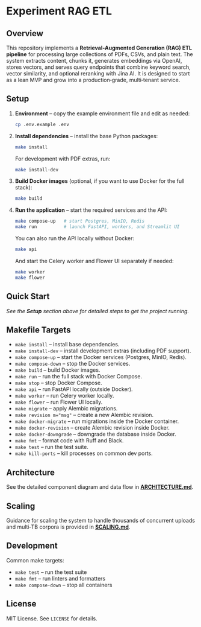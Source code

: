 # Experiment RAG ETL

## Overview

This repository implements a **Retrieval‑Augmented Generation (RAG) ETL pipeline** for processing large collections of PDFs, CSVs, and plain text. The system extracts content, chunks it, generates embeddings via OpenAI, stores vectors, and serves query endpoints that combine keyword search, vector similarity, and optional reranking with Jina AI. It is designed to start as a lean MVP and grow into a production‑grade, multi‑tenant service.

## Setup

1. **Environment** – copy the example environment file and edit as needed:
   ```bash
   cp .env.example .env
   ```
2. **Install dependencies** – install the base Python packages:
   ```bash
   make install
   ```
   For development with PDF extras, run:
   ```bash
   make install-dev
   ```
3. **Build Docker images** (optional, if you want to use Docker for the full stack):
   ```bash
   make build
   ```
4. **Run the application** – start the required services and the API:
   ```bash
   make compose-up   # start Postgres, MinIO, Redis
   make run          # launch FastAPI, workers, and Streamlit UI
   ```
   You can also run the API locally without Docker:
   ```bash
   make api
   ```
   And start the Celery worker and Flower UI separately if needed:
   ```bash
   make worker
   make flower
   ```

## Quick Start

*See the **Setup** section above for detailed steps to get the project running.*

## Makefile Targets

- `make install` – install base dependencies.
- `make install-dev` – install development extras (including PDF support).
- `make compose-up` – start the Docker services (Postgres, MinIO, Redis).
- `make compose-down` – stop the Docker services.
- `make build` – build Docker images.
- `make run` – run the full stack with Docker Compose.
- `make stop` – stop Docker Compose.
- `make api` – run FastAPI locally (outside Docker).
- `make worker` – run Celery worker locally.
- `make flower` – run Flower UI locally.
- `make migrate` – apply Alembic migrations.
- `make revision m="msg"` – create a new Alembic revision.
- `make docker-migrate` – run migrations inside the Docker container.
- `make docker-revision` – create Alembic revision inside Docker.
- `make docker-downgrade` – downgrade the database inside Docker.
- `make fmt` – format code with Ruff and Black.
- `make test` – run the test suite.
- `make kill-ports` – kill processes on common dev ports.

## Architecture

See the detailed component diagram and data flow in **[ARCHITECTURE.md](ARCHITECTURE.md)**.

## Scaling

Guidance for scaling the system to handle thousands of concurrent uploads and multi‑TB corpora is provided in **[SCALING.md](SCALING.md)**.

## Development

Common make targets:
- `make test` – run the test suite
- `make fmt` – run linters and formatters
- `make compose-down` – stop all containers

## License

MIT License. See `LICENSE` for details.
